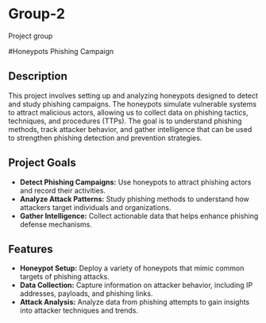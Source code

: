 # Group-2
Project group

#Honeypots Phishing Campaign

## Description
This project involves setting up and analyzing honeypots designed to detect and study phishing campaigns. The honeypots simulate vulnerable systems to attract malicious actors, allowing us to collect data on phishing tactics, techniques, and procedures (TTPs). The goal is to understand phishing methods, track attacker behavior, and gather intelligence that can be used to strengthen phishing detection and prevention strategies.

## Project Goals
- **Detect Phishing Campaigns:** Use honeypots to attract phishing actors and record their activities.
- **Analyze Attack Patterns:** Study phishing methods to understand how attackers target individuals and organizations.
- **Gather Intelligence:** Collect actionable data that helps enhance phishing defense mechanisms.

## Features
- **Honeypot Setup:** Deploy a variety of honeypots that mimic common targets of phishing attacks.
- **Data Collection:** Capture information on attacker behavior, including IP addresses, payloads, and phishing links.
- **Attack Analysis:** Analyze data from phishing attempts to gain insights into attacker techniques and trends.
